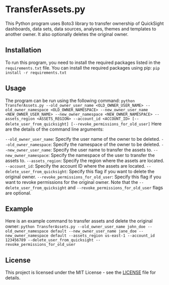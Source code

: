 # TransferAssets.py
This Python program uses Boto3 library to transfer ownership of QuickSight dashboards, data sets, data sources, analyses, themes and templates to another owner. It also optionally deletes the original owner.
## Installation
To run this program, you need to install the required packages listed in the `requirements.txt` file. You can install the required packages using pip:
`
pip install -r requirements.txt
`
## Usage
The program can be run using the following command:
`
python TransferAssets.py --old_owner_user_name <OLD_OWNER_USER_NAME> --old_owner_namespace <OLD_OWNER_NAMESPACE> --new_owner_user_name <NEW_OWNER_USER_NAME> --new_owner_namespace <NEW_OWNER_NAMESPACE> --assets_region <ASSETS_REGION> --account_id <ACCOUNT_ID> [--delete_user_from_quicksight] [--revoke_permissions_for_old_user]
`
Here are the details of the command line arguments:

`--old_owner_user_name`: Specify the user name of the owner to be deleted.
`--old_owner_namespace`: Specify the namespace of the owner to be deleted.
`--new_owner_user_name`: Specify the user name to transfer the assets to.
`--new_owner_namespace`: Specify the namespace of the user to transfer the assets to.
`--assets_region`: Specify the region where the assets are located.
`--account_id`: Specify the account ID where the assets are located.
`--delete_user_from_quicksight`: Specify this flag if you want to delete the original owner.
`--revoke_permissions_for_old_user`: Specify this flag if you want to revoke permissions for the original owner.
Note that the `--delete_user_from_quicksight` and `--revoke_permissions_for_old_user` flags are optional.
## Example
Here is an example command to transfer assets and delete the original owner:
`
python TransferAssets.py --old_owner_user_name john_doe --old_owner_namespace default --new_owner_user_name jane_doe --new_owner_namespace default --assets_region us-east-1 --account_id 123456789 --delete_user_from_quicksight --revoke_permissions_for_old_user
`
## License
This project is licensed under the MIT License - see the [LICENSE](LICENSE) file for details.